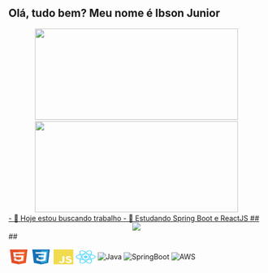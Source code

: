 ## Olá, tudo bem? Meu nome é Ibson Junior

<div align="center">
  <a href="https://github.com/ibsonjunior?tab=repositories">
  <img height="180em" width="400em" src="https://github-readme-stats.vercel.app/api?username=ibsonjunior&show_icons=true&theme=tokyonight&include_all_commits=true&count_private=true"/>
  <img height="180em" width="400em" src="https://github-readme-stats.vercel.app/api/top-langs/?username=ibsonjunior&layout=compact&langs_count=7&theme=dracula"/>
</div>
- 🔭 Hoje estou buscando trabalho
- 🌱 Estudando Spring Boot e ReactJS
 ##
 <div align="center"> 
  <a href=" https://www.linkedin.com/in/ibson-jr/" target="_blank"><img src="https://img.shields.io/badge/-LinkedIn-%230077B5?style=for-the-badge&logo=linkedin&logoColor=white" target="_blank"></a>
</div> 
##
<div style="display: inline_block"><br>
  <img align="center" alt="HTML" height="30" width="40" src="https://raw.githubusercontent.com/devicons/devicon/master/icons/html5/html5-original.svg">
  <img align="center" alt="CSS" height="30" width="40" src="https://raw.githubusercontent.com/devicons/devicon/master/icons/css3/css3-original.svg">
  <img align="center" alt="Js" height="30" width="40" src="https://raw.githubusercontent.com/devicons/devicon/master/icons/javascript/javascript-plain.svg">
  <img align="center" alt="React" height="30" width="40" src="https://raw.githubusercontent.com/devicons/devicon/master/icons/react/react-original.svg">
  <img align="center" alt="Java" height="40" width="50"src="https://cdn.jsdelivr.net/gh/devicons/devicon/icons/java/java-original-wordmark.svg" />  
  <img align="center" alt="SpringBoot"  height="40" width="50" src="https://cdn.jsdelivr.net/gh/devicons/devicon/icons/spring/spring-original-wordmark.svg" />
   <img align="center" alt="AWS"  height="40" width="50"  src="https://cdn.jsdelivr.net/gh/devicons/devicon/icons/amazonwebservices/amazonwebservices-plain-wordmark.svg" />
          
          

</div>

